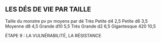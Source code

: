 ## LES DÉS DE VIE PAR TAILLE


Taille du monstre pv pv moyens par dé
Très Petite d4 2,5
Petite d6 3,5
Moyenne d8 4,5
Grande d10 5,5
Très Grande d2 6,5
Gigantesque 420 10,5

ÉTAPE 9 : LA VULNÉRABILITÉ, LA RÉSISTANCE